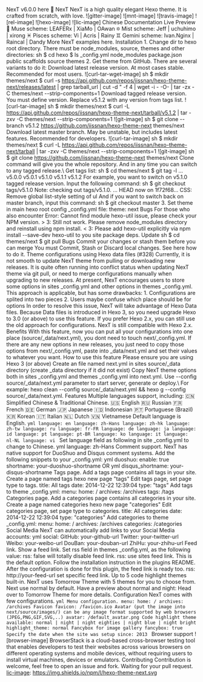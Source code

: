 NexT v6.0.0 here :triangular_flag_on_post: NexT NexT is a high quality elegant Hexo theme. It is crafted from scratch, with love. ![gitter-image] ![mnt-image] ![travis-image] ![rel-image] ![hexo-image] ![lic-image] Chinese Documentation Live Preview :heart_decoration: Muse scheme: LEAFERx | XiaMo | OAwan :six_pointed_star: Mist scheme: Jeff | uchuhimo | xirong :pisces: Pisces scheme: Vi | Acris | Rainy :gemini: Gemini scheme: Ivan.Nginx | Raincal | Dandy More NexT examples here. Installation 1. Change dir to hexo root directory. There must be node_modules, source, themes and other directories: sh $ cd hexo $ ls _config.yml node_modules package.json public scaffolds source themes 2. Get theme from GitHub. There are several variants to do it: Download latest release version. At most cases stable. Recommended for most users. ![curl-tar-wget-image] sh $ mkdir themes/next $ curl -s https://api.github.com/repos/iissnan/hexo-theme-next/releases/latest | grep tarball_url | cut -d " -f 4 | wget -i - -O- | tar -zx -C themes/next --strip-components=1 Download tagged release version. You must define version. Replace v5.1.2 with any version from tags list. ![curl-tar-image] sh $ mkdir themes/next $ curl -L https://api.github.com/repos/iissnan/hexo-theme-next/tarball/v5.1.2 | tar -zxv -C themes/next --strip-components=1 ![git-image] sh $ git clone --branch v5.1.2 https://github.com/iissnan/hexo-theme-next themes/next Download latest master branch. May be unstable, but includes latest features. Recommended for developers. ![curl-tar-image] sh $ mkdir themes/next $ curl -L https://api.github.com/repos/iissnan/hexo-theme-next/tarball | tar -zxv -C themes/next --strip-components=1 ![git-image] sh $ git clone https://github.com/iissnan/hexo-theme-next themes/next Clone command will give you the whole repository. And in any time you can switch to any tagged release.\ Get tags list: sh $ cd themes/next $ git tag -l … v5.0.0 v5.0.1 v5.1.0 v5.1.1 v5.1.2 For example, you want to switch on v5.1.0 tagged release version. Input the following command: sh $ git checkout tags/v5.1.0 Note: checking out tags/v5.1.0. … HEAD now on 1f72f68... CSS: Remove global list-style setting of ul And if you want to switch back on master branch, input this command: sh $ git checkout master 3. Set theme in main hexo root config _config.yml file: theme: next Bugs For those who also encounter Error: Cannot find module hexo-util issue, please check your NPM version. > 3: Still not work. Please remove node_modules directory and reinstall using npm install. < 3: Please add hexo-util explicitly via npm install --save-dev hexo-util to you site package deps. Update sh $ cd themes/next $ git pull Bugs Commit your changes or stash them before you can merge You must Commit, Stash or Discard local changes. See here how to do it. Theme configurations using Hexo data files (#328) Currently, it is not smooth to update NexT theme from pulling or downloading new releases. It is quite often running into conflict status when updating NexT theme via git pull, or need to merge configurations manually when upgrading to new releases. At present, NexT encourages users to store some options in sites _config.yml and other options in themes _config.yml. This approach is applicable, but has some drawbacks: 1. Configurations are splited into two pieces 2. Users maybe confuse which place should be for options In order to resolve this issue, NexT will take advantage of Hexo Data files. Because Data files is introduced in Hexo 3, so you need upgrade Hexo to 3.0 (or above) to use this feature. If you prefer Hexo 2.x, you can still use the old approach for configurations. NexT is still compatible with Hexo 2.x. Benefits With this feature, now you can put all your configurations into one place (source/_data/next.yml), you dont need to touch next/_config.yml. If there are any new options in new releases, you just need to copy those options from next/_config.yml, paste into _data/next.yml and set their values to whatever you want. How to use this feature Please ensure you are using Hexo 3 (or above) Create an file named next.yml in sites source/_data directory (create _data directory if it did not exist) Copy NexT theme options both in sites _config.yml and themes _config.yml into next.yml. Use --config source/_data/next.yml parameter to start server, generate or deploy.\ For example: hexo clean --config source/_data/next.yml && hexo g --config source/_data/next.yml. Features Multiple languages support, including: :cn: Simplified Chinese & Traditional Chinese. :us: English :ru: Russian :fr: French :de: German :jp: Japanese :indonesia: Indonesian :portugal: Portuguese (Brazil) :kr: Korean :it: Italian :netherlands: Dutch :vietnam: Vietnamese Default language is English. ```yml language: en language: zh-Hans language: zh-hk language: zh-tw language: ru language: fr-FR language: de language: ja language: id language: pt language: pt-BR language: ko language: it language: nl-NL language: vi ``` Set language field as following in site _config.yml to change to Chinese. yml language: zh-Hans Comment support. NexT has native support for DuoShuo and Disqus comment systems. Add the following snippets to your _config.yml: yml duoshuo: enable: true shortname: your-duoshuo-shortname OR yml disqus_shortname: your-disqus-shortname Tags page. Add a tags page contains all tags in your site. Create a page named tags hexo new page "tags" Edit tags page, set page type to tags. title: All tags date: 2014-12-22 12:39:04 type: "tags" Add tags to theme _config.yml: menu: home: / archives: /archives tags: /tags Categories page. Add a categories page contains all categories in your site. Create a page named categories hexo new page "categories" Edit categories page, set page type to categories. title: All categories date: 2014-12-22 12:39:04 type: "categories" Add categories to theme _config.yml: menu: home: / archives: /archives categories: /categories Social Media NexT can automatically add links to your Social Media accounts: yml social: GitHub: your-github-url Twitter: your-twitter-url Weibo: your-weibo-url DouBan: your-douban-url ZhiHu: your-zhihu-url Feed link. Show a feed link. Set rss field in themes _config.yml, as the following value: rss: false will totally disable feed link. rss: use sites feed link. This is the default option. Follow the installation instruction in the plugins README. After the configuration is done for this plugin, the feed link is ready too. rss: http://your-feed-url set specific feed link. Up to 5 code highlight themes built-in. NexT uses Tomorrow Theme with 5 themes for you to choose from. Next use normal by default. Have a preview about normal and night: Head over to Tomorrow Theme for more details. Configuration NexT comes with few configurations. ```yml Menu configuration. menu: home: / archives: /archives Favicon favicon: /favicon.ico Avatar (put the image into next/source/images/) can be any image format supported by web browsers (JPEG,PNG,GIF,SVG,..) avatar: /default_avatar.png Code highlight theme available: normal | night | night eighties | night blue | night bright highlight_theme: normal Fancybox for image gallery fancybox: true Specify the date when the site was setup since: 2013 ``` Browser support ![browser-image] BrowserStack is a cloud-based cross-browser testing tool that enables developers to test their websites across various browsers on different operating systems and mobile devices, without requiring users to install virtual machines, devices or emulators. Contributing Contribution is welcome, feel free to open an issue and fork. Waiting for your pull request. <!-- ![hexo-image] ![bower-image] ![jquery-image] --> <a href="https://img.shields.io/dub/l/vibe-d.svg">lic-image</a>: https://img.shields.io/npm/l/hexo-theme-next.svg